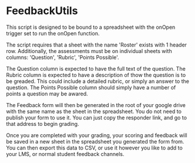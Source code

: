 # FeedbackUtils

This script is designed to be bound to a spreadsheet with the onOpen trigger set to run the onOpen function.

The script requires that a sheet with the name 'Roster' exists with 1 header row. Additionally, the assessments must be on individual sheets with columns: 'Question', 'Rubric', 'Points Possible'.

The Question column is expected to have the full text of the question.
The Rubric column is expected to have a description of thow the question is to be greaded. This could include a detailed rubric, or simply an answer to the question.
The Points Possible column should simply have a number of points a question may be awared.

The Feedback form will then be generated in the root of your google drive with the same name as the sheet in the spreadsheet. You do not need to publish your form to use it. You can just copy the responder link, and go to that address to begin grading.

Once you are completed with your grading, your scoring and feedback will be saved in a new sheet in the spreadsheet you generated the form from. You can then export this data to CSV, or use it however you like to add to your LMS, or normal student feedback channels.
